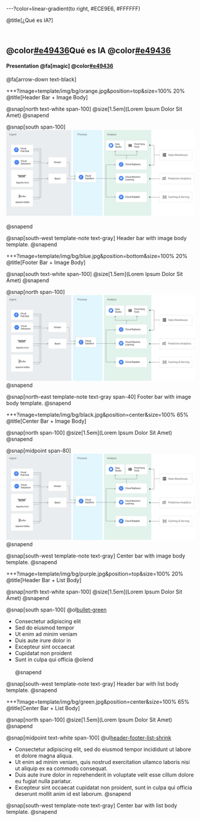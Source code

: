 ---?color=linear-gradient(to right, #ECE9E6, #FFFFFF)

@title[¿Qué es IA?]

<br>

## @color[#e49436](¿)Qué es IA @color[#e49436](?)
#### Presentation @fa[magic] @color[#e49436](Magic)

@fa[arrow-down text-black]


+++?image=template/img/bg/orange.jpg&position=top&size=100% 20%
@title[Header Bar + Image Body]

@snap[north text-white span-100]
@size[1.5em](Lorem Ipsum Dolor Sit Amet)
@snapend

@snap[south span-100]
![DATAFLOW](template/img/dataflow.png)
<br><br>
@snapend

@snap[south-west template-note text-gray]
Header bar with image body template.
@snapend


+++?image=template/img/bg/blue.jpg&position=bottom&size=100% 20%
@title[Footer Bar + Image Body]

@snap[south text-white span-100]
@size[1.5em](Lorem Ipsum Dolor Sit Amet)
@snapend

@snap[north span-100]
<br>
![DATAFLOW](template/img/dataflow.png)
@snapend

@snap[north-east template-note text-gray span-40]
Footer bar with image body template.
@snapend


+++?image=template/img/bg/black.jpg&position=center&size=100% 65%
@title[Center Bar + Image Body]

@snap[north span-100]
@size[1.5em](Lorem Ipsum Dolor Sit Amet)
@snapend

@snap[midpoint span-80]
![DATAFLOW](template/img/dataflow.png)
@snapend

@snap[south-west template-note text-gray]
Center bar with image body template.
@snapend


+++?image=template/img/bg/purple.jpg&position=top&size=100% 20%
@title[Header Bar + List Body]

@snap[north text-white span-100]
@size[1.5em](Lorem Ipsum Dolor Sit Amet)
@snapend

@snap[south span-100]
@ol[bullet-green](false)
- Consectetur adipiscing elit
- Sed do eiusmod tempor
- Ut enim ad minim veniam
- Duis aute irure dolor in
- Excepteur sint occaecat
- Cupidatat non proident
- Sunt in culpa qui officia
@olend
<br><br>
@snapend

@snap[south-west template-note text-gray]
Header bar with list body template.
@snapend


+++?image=template/img/bg/green.jpg&position=center&size=100% 65%
@title[Center Bar + List Body]

@snap[north span-100]
@size[1.5em](Lorem Ipsum Dolor Sit Amet)
@snapend

@snap[midpoint text-white span-100]
@ul[header-footer-list-shrink](false)
- Consectetur adipiscing elit, sed do eiusmod tempor incididunt ut labore et dolore magna aliqua.
- Ut enim ad minim veniam, quis nostrud exercitation ullamco laboris nisi ut aliquip ex ea commodo consequat.
- Duis aute irure dolor in reprehenderit in voluptate velit esse cillum dolore eu fugiat nulla pariatur.
- Excepteur sint occaecat cupidatat non proident, sunt in culpa qui officia deserunt mollit anim id est laborum.
@snapend

@snap[south-west template-note text-gray]
Center bar with list body template.
@snapend
